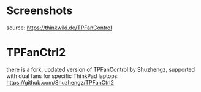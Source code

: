 # Screenshots
source: https://thinkwiki.de/TPFanControl

# TPFanCtrl2

there is a fork, updated version of TPFanControl by Shuzhengz, supported with dual fans for specific ThinkPad laptops: https://github.com/Shuzhengz/TPFanCtrl2